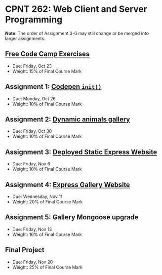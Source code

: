 # CPNT 262: Web Client and Server Programming
**Note**: The order of Assignment 3-6 may still change or be merged into larger assignments.

## [Free Code Camp Exercises](exercises)
- Due: Friday, Oct 23
- Weight: 15% of Final Course Mark

## Assignment 1: [Codepen `init()`](assignment-1)
- Due: Monday, Oct 26
- Weight: 10% of Final Course Mark

## Assignment 2: [Dynamic animals gallery](assignment-2)
- Due: Friday, Oct 30
- Weight: 10% of Final Course Mark

## Assignment 3: [Deployed Static Express Website](assignment-3)
- Due: Friday, Nov 6
- Weight: 10% of Final Course Mark

## Assignment 4: [Express Gallery Website](assignment-4)
- Due: Wednesday, Nov 11
- Weight: 20% of Final Course Mark

## Assignment 5: Gallery Mongoose upgrade
- Due: Friday, Nov 13
- Weight: 10% of Final Course Mark

## Final Project
- Due: Friday, Nov 20
- Weight: 25% of Final Course Mark